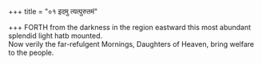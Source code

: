 +++
title = "०१ इदमु त्यत्पुरुतमं"

+++
FORTH from the darkness in the region eastward this most abundant splendid light hatb mounted.  
     Now verily the far-refulgent Mornings, Daughters of Heaven, bring welfare to the people.